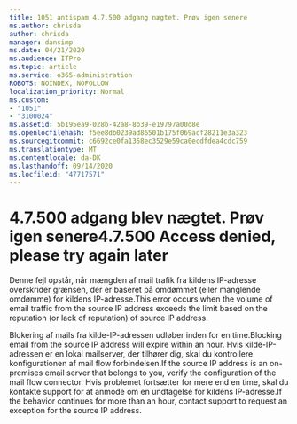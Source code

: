 ```yaml
---
title: 1051 antispam 4.7.500 adgang nægtet. Prøv igen senere
ms.author: chrisda
author: chrisda
manager: dansimp
ms.date: 04/21/2020
ms.audience: ITPro
ms.topic: article
ms.service: o365-administration
ROBOTS: NOINDEX, NOFOLLOW
localization_priority: Normal
ms.custom:
- "1051"
- "3100024"
ms.assetid: 5b195ea9-028b-42a8-8b39-e19797a00d8e
ms.openlocfilehash: f5ee8db0239ad86501b175f069acf28211e3a323
ms.sourcegitcommit: c6692ce0fa1358ec3529e59ca0ecdfdea4cdc759
ms.translationtype: MT
ms.contentlocale: da-DK
ms.lasthandoff: 09/14/2020
ms.locfileid: "47717571"
---
```

# <a name="47500-access-denied-please-try-again-later"></a><span data-ttu-id="0ebde-102">4.7.500 adgang blev nægtet. Prøv igen senere</span><span class="sxs-lookup"><span data-stu-id="0ebde-102">4.7.500 Access denied, please try again later</span></span>

<span data-ttu-id="0ebde-103">Denne fejl opstår, når mængden af mail trafik fra kildens IP-adresse overskrider grænsen, der er baseret på omdømmet (eller manglende omdømme) for kildens IP-adresse.</span><span class="sxs-lookup"><span data-stu-id="0ebde-103">This error occurs when the volume of email traffic from the source IP address exceeds the limit based on the reputation (or lack of reputation) of source IP address.</span></span>

<span data-ttu-id="0ebde-104">Blokering af mails fra kilde-IP-adressen udløber inden for en time.</span><span class="sxs-lookup"><span data-stu-id="0ebde-104">Blocking email from the source IP address will expire within an hour.</span></span> <span data-ttu-id="0ebde-105">Hvis kilde-IP-adressen er en lokal mailserver, der tilhører dig, skal du kontrollere konfigurationen af mail flow forbindelsen.</span><span class="sxs-lookup"><span data-stu-id="0ebde-105">If the source IP address is an on-premises email server that belongs to you, verify the configuration of the mail flow connector.</span></span> <span data-ttu-id="0ebde-106">Hvis problemet fortsætter for mere end en time, skal du kontakte support for at anmode om en undtagelse for kildens IP-adresse.</span><span class="sxs-lookup"><span data-stu-id="0ebde-106">If the behavior continues for more than an hour, contact support to request an exception for the source IP address.</span></span>
